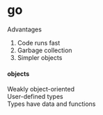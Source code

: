 # go
Advantages  
1. Code runs fast 
2. Garbage collection  
3. Simpler objects  

#### objects 
Weakly object-oriented  
User-defined types  
Types have data and functions  
